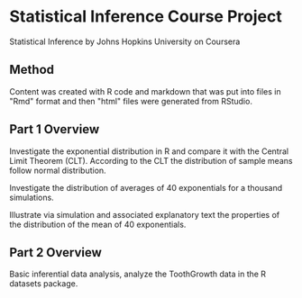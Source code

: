 # Statistical Inference Course Project
Statistical Inference by Johns Hopkins University on Coursera

## Method
Content was created with R code and markdown that was put into files in "Rmd" format and then "html" files were generated from RStudio.

## Part 1 Overview
Investigate the exponential distribution in R and compare it with the Central Limit Theorem (CLT). According to the CLT the distribution of sample means follow normal distribution.

Investigate the distribution of averages of 40 exponentials for a thousand simulations.

Illustrate via simulation and associated explanatory text the properties of the distribution of the mean of 40 exponentials.

## Part 2 Overview
Basic inferential data analysis, analyze the ToothGrowth data in the R datasets package.
